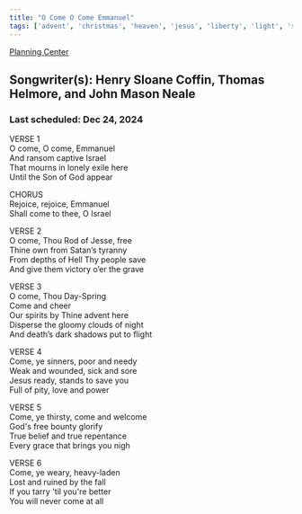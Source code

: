 ```yaml
---
title: "O Come O Come Emmanuel"
tags: ['advent', 'christmas', 'heaven', 'jesus', 'liberty', 'light', 'salvation', 'seasonal', 'the-light', 'victory']
---
```


[Planning Center](https://services.planningcenteronline.com/songs/11065475)

## Songwriter(s): Henry Sloane Coffin, Thomas Helmore, and John Mason Neale
### Last scheduled: Dec 24, 2024          

VERSE 1  
O come, O come, Emmanuel  
And ransom captive Israel  
That mourns in lonely exile here  
Until the Son of God appear  
  
CHORUS  
Rejoice, rejoice, Emmanuel  
Shall come to thee, O Israel  
  
VERSE 2  
O come, Thou Rod of Jesse, free  
Thine own from Satan’s tyranny  
From depths of Hell Thy people save  
And give them victory o’er the grave  
  
VERSE 3  
O come, Thou Day-Spring  
Come and cheer  
Our spirits by Thine advent here  
Disperse the gloomy clouds of night  
And death’s dark shadows put to flight  
  
VERSE 4  
Come, ye sinners, poor and needy  
Weak and wounded, sick and sore  
Jesus ready, stands to save you  
Full of pity, love and power  
  
VERSE 5  
Come, ye thirsty, come and welcome  
God's free bounty glorify  
True belief and true repentance  
Every grace that brings you nigh  
  
VERSE 6  
Come, ye weary, heavy-laden  
Lost and ruined by the fall  
If you tarry 'til you're better  
You will never come at all
